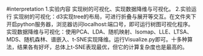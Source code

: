 #interpretation
1.实验内容 
    实现树的可视化、实现数据降维与可视化。 
2.实验运行
    实现树的可视化：d3实现tree的布局，可进行折叠与展开等交互。在文件夹下开启python服务器，浏览器访问localhost:端口号，即可运行树图可视化程序。
    实现数据降维与可视化：使用PCA、LDA、随机映射、Isomap、LLE、LTSA、MDS、随机森林、谱嵌入、t-SNE实现降维。运行Visualize.py即可。十多种算法，结果各有好坏，总体上t-SNE表现最优，但它的计算复杂度也是最高的。



